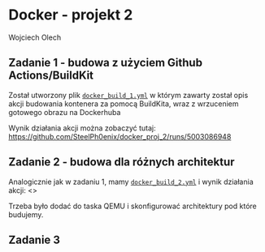 # Docker - projekt 2

Wojciech Olech

## Zadanie 1 - budowa z użyciem Github Actions/BuildKit

Został utworzony plik [`docker_build_1.yml`](./.github/workflows/docker_build_1.yml) w którym zawarty został opis akcji budowania kontenera za pomocą BuildKita, wraz z wrzuceniem gotowego obrazu na Dockerhuba

Wynik działania akcji można zobaczyć tutaj: <https://github.com/SteelPh0enix/docker_proj_2/runs/5003086948>

## Zadanie 2 - budowa dla różnych architektur

Analogicznie jak w zadaniu 1, mamy [`docker_build_2.yml`](./.github/workflows/docker_build_2.yml) i wynik działania akcji: <>

Trzeba było dodać do taska QEMU i skonfigurować architektury pod które budujemy.

## Zadanie 3